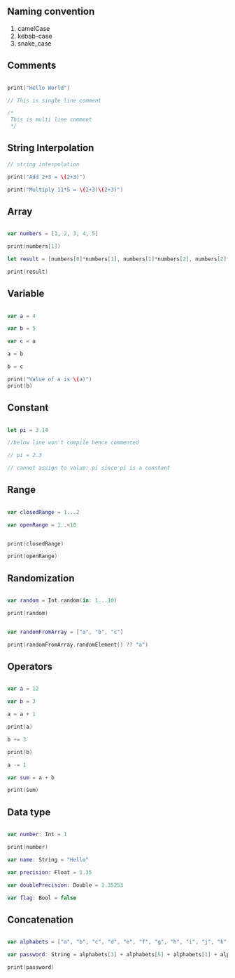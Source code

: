## Naming convention

1. camelCase
2. kebab-case
3. snake_case

## Comments

```swift

print("Hello World")

// This is single line comment

/*
 This is multi line comment
 */
```

## String Interpolation


```swift
// string interpolation

print("Add 2+3 = \(2+3)")

print("Multiply 11*5 = \(2+3)\(2+3)")
```

## Array


```swift

var numbers = [1, 2, 3, 4, 5]

print(numbers[1])

let result = [numbers[0]*numbers[1], numbers[1]*numbers[2], numbers[2]*numbers[3], numbers[3]*numbers[4], numbers[4]*numbers[0]]

print(result)
```

## Variable

```swift

var a = 4

var b = 5

var c = a

a = b

b = c

print("Value of a is \(a)")
print(b)
```

## Constant


```swift

let pi = 3.14

//below line won't compile hence commented

// pi = 2.3

// cannot assign to value: pi since pi is a constant

```

## Range


```swift

var closedRange = 1...2

var openRange = 1..<10


print(closedRange)

print(openRange)

```

## Randomization


```swift

var random = Int.random(in: 1...10)

print(random)


var randomFromArray = ["a", "b", "c"]

print(randomFromArray.randomElement() ?? "a")

```

## Operators


```swift

var a = 12

var b = 3

a = a + 1

print(a)

b += 3

print(b)

a -= 1

var sum = a + b

print(sum)

```

## Data type


```swift

var number: Int = 1

print(number)

var name: String = "Hello"

var precision: Float = 1.35

var doublePrecision: Double = 1.35253

var flag: Bool = false
```

## Concatenation


```swift

var alphabets = ["a", "b", "c", "d", "e", "f", "g", "h", "i", "j", "k", "l"]

var password: String = alphabets[3] + alphabets[5] + alphabets[1] + alphabets[8]

print(password)
```
